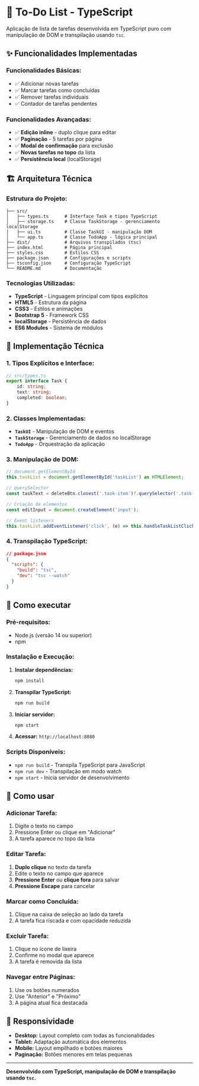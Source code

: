 # 📝 To-Do List - TypeScript

Aplicação de lista de tarefas desenvolvida em TypeScript puro com manipulação de DOM e transpilação usando `tsc`.

## ✨ Funcionalidades Implementadas

### **Funcionalidades Básicas:**
- ✅ Adicionar novas tarefas
- ✅ Marcar tarefas como concluídas
- ✅ Remover tarefas individuais
- ✅ Contador de tarefas pendentes

### **Funcionalidades Avançadas:**
- ✅ **Edição inline** - duplo clique para editar
- ✅ **Paginação** - 5 tarefas por página
- ✅ **Modal de confirmação** para exclusão
- ✅ **Novas tarefas no topo** da lista
- ✅ **Persistência local** (localStorage)

## 🏗️ Arquitetura Técnica

### **Estrutura do Projeto:**
```
├── src/
│   ├── types.ts      # Interface Task e tipos TypeScript
│   ├── storage.ts    # Classe TaskStorage - gerenciamento localStorage
│   ├── ui.ts         # Classe TaskUI - manipulação DOM
│   └── app.ts        # Classe TodoApp - lógica principal
├── dist/             # Arquivos transpilados (tsc)
├── index.html        # Página principal
├── styles.css        # Estilos CSS
├── package.json      # Configurações e scripts
├── tsconfig.json     # Configuração TypeScript
└── README.md         # Documentação
```

### **Tecnologias Utilizadas:**
- **TypeScript** - Linguagem principal com tipos explícitos
- **HTML5** - Estrutura da página
- **CSS3** - Estilos e animações
- **Bootstrap 5** - Framework CSS
- **localStorage** - Persistência de dados
- **ES6 Modules** - Sistema de módulos

## 🔧 Implementação Técnica

### **1. Tipos Explícitos e Interface:**
```typescript
// src/types.ts
export interface Task {
    id: string;
    text: string;
    completed: boolean;
}
```

### **2. Classes Implementadas:**
- **`TaskUI`** - Manipulação de DOM e eventos
- **`TaskStorage`** - Gerenciamento de dados no localStorage
- **`TodoApp`** - Orquestração da aplicação

### **3. Manipulação de DOM:**
```typescript
// document.getElementById
this.taskList = document.getElementById('taskList') as HTMLElement;

// querySelector
const taskText = deleteBtn.closest('.task-item')?.querySelector('.task-text');

// Criação de elementos
const editInput = document.createElement('input');

// Event listeners
this.taskList.addEventListener('click', (e) => this.handleTaskListClick(e));
```

### **4. Transpilação TypeScript:**
```json
// package.json
{
  "scripts": {
    "build": "tsc",
    "dev": "tsc --watch"
  }
}
```

## 🚀 Como executar

### **Pré-requisitos:**
- Node.js (versão 14 ou superior)
- npm

### **Instalação e Execução:**

1. **Instalar dependências:**
   ```bash
   npm install
   ```

2. **Transpilar TypeScript:**
   ```bash
   npm run build
   ```

3. **Iniciar servidor:**
   ```bash
   npm start
   ```

4. **Acessar:** `http://localhost:8080`

### **Scripts Disponíveis:**
- `npm run build` - Transpila TypeScript para JavaScript
- `npm run dev` - Transpilação em modo watch
- `npm start` - Inicia servidor de desenvolvimento

## 🎯 Como usar

### **Adicionar Tarefa:**
1. Digite o texto no campo
2. Pressione Enter ou clique em "Adicionar"
3. A tarefa aparece no topo da lista

### **Editar Tarefa:**
1. **Duplo clique** no texto da tarefa
2. Edite o texto no campo que aparece
3. **Pressione Enter** ou **clique fora** para salvar
4. **Pressione Escape** para cancelar

### **Marcar como Concluída:**
1. Clique na caixa de seleção ao lado da tarefa
2. A tarefa fica riscada e com opacidade reduzida

### **Excluir Tarefa:**
1. Clique no ícone de lixeira
2. Confirme no modal que aparece
3. A tarefa é removida da lista

### **Navegar entre Páginas:**
1. Use os botões numerados
2. Use "Anterior" e "Próximo"
3. A página atual fica destacada

## 📱 Responsividade

- **Desktop:** Layout completo com todas as funcionalidades
- **Tablet:** Adaptação automática dos elementos
- **Mobile:** Layout empilhado e botões maiores
- **Paginação:** Botões menores em telas pequenas

---

**Desenvolvido com TypeScript, manipulação de DOM e transpilação usando `tsc`.** 